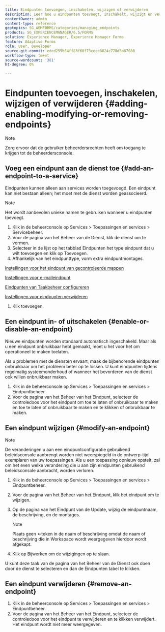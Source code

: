 ```yaml
---
title: Eindpunten toevoegen, inschakelen, wijzigen of verwijderen
description: Leer hoe u eindpunten toevoegt, inschakelt, wijzigt en verwijdert.
contentOwner: admin
content-type: reference
geptopics: SG_AEMFORMS/categories/managing_endpoints
products: SG_EXPERIENCEMANAGER/6.5/FORMS
solution: Experience Manager, Experience Manager Forms
feature: Adaptive Forms
role: User, Developer
source-git-commit: eded255b54ff83f60f73cece8824c778d3a87680
workflow-type: tm+mt
source-wordcount: '381'
ht-degree: 0%

---
```


# Eindpunten toevoegen, inschakelen, wijzigen of verwijderen {#adding-enabling-modifying-or-removing-endpoints}

>[!NOTE]
> 
> Zorg ervoor dat de gebruiker beheerdersrechten heeft om toegang te krijgen tot de beheerdersconsole.

## Voeg een eindpunt aan de dienst toe {#add-an-endpoint-to-a-service}

Eindpunten kunnen alleen aan services worden toegevoegd. Een eindpunt kan niet bestaan alleen; het moet met de dienst worden geassocieerd.

>[!NOTE]
>
>Het wordt aanbevolen unieke namen te gebruiken wanneer u eindpunten toevoegt.

1. Klik in de beheerconsole op Services > Toepassingen en services > Servicebeheer.
1. Voor de pagina van het Beheer van de Dienst, klik de dienst om te vormen.
1. Selecteer in de lijst op het tabblad Eindpunten het type eindpunt dat u wilt toevoegen en klik op Toevoegen.
1. Afhankelijk van het eindpunttype, vorm extra eindpuntmontages.

[Instellingen voor het eindpunt van gecontroleerde mappen](/help/forms/using/admin-help/configuring-watched-folder-endpoints.md#watched-folder-endpoint-settings)

[Instellingen voor e-maileindpunt](/help/forms/using/admin-help/configuring-email-endpoints.md#email-endpoint-settings)

[Eindpunten van Taakbeheer configureren](/help/forms/using/admin-help/configuring-task-manager-endpoints.md#configuring-task-manager-endpoints)

[Instellingen voor eindpunten verwijderen](/help/forms/using/admin-help/configuring-remoting-endpoints.md#remoting-endpoint-settings)

1. Klik toevoegen.

## Een eindpunt in- of uitschakelen {#enable-or-disable-an-endpoint}

Nieuwe eindpunten worden standaard automatisch ingeschakeld. Maar als u een eindpunt onbruikbaar hebt gemaakt, moet u het voor het om operationeel te maken toelaten.

Als u problemen met de diensten ervaart, maak de bijbehorende eindpunten onbruikbaar om het probleem beter op te lossen. U kunt eindpunten tijdens regelmatig systeemonderhoud of wanneer het bevorderen van de dienst ook willen onbruikbaar maken.

1. Klik in de beheerconsole op Services > Toepassingen en services > Eindpuntbeheer.
1. Voor de pagina van het Beheer van het Eindpunt, selecteer de controledoos voor het eindpunt om toe te laten of onbruikbaar te maken en toe te laten of onbruikbaar te maken en te klikken of onbruikbaar te maken.

## Een eindpunt wijzigen {#modify-an-endpoint}

>[!NOTE]
>
>De veranderingen u aan een eindpuntconfiguratie gebruikend beleidsconsole aanbrengt worden niet weerspiegeld in de ontwerp-tijd exemplaren van uw toepassingen. Als u een toepassing opnieuw opstelt, zal om het even welke verandering die u aan zijn eindpunten gebruikend beleidsconsole aanbracht, worden verloren.

1. Klik in de beheerconsole op Services > Toepassingen en services > Eindpuntbeheer.
1. Voor de pagina van het Beheer van het Eindpunt, klik het eindpunt om te wijzigen.
1. Op de pagina van het Eindpunt van de Update, wijzig de eindpuntnaam, de beschrijving, en de montages.

   >[!NOTE]
   >
   >Plaats geen &lt;-teken in de naam of beschrijving omdat de naam of beschrijving die in Workspace wordt weergegeven hierdoor wordt afgekapt.

1. Klik op Bijwerken om de wijzigingen op te slaan.

U kunt deze taak van de pagina van het Beheer van de Dienst ook doen door de dienst te selecteren en dan de Eindpunten tabel te klikken.

## Een eindpunt verwijderen {#remove-an-endpoint}

1. Klik in de beheerconsole op Services > Toepassingen en services > Eindpuntbeheer.
1. Voor de pagina van het Beheer van het Eindpunt, selecteer de controledoos voor het eindpunt te verwijderen en te klikken verwijdert. Het eindpunt wordt niet meer weergegeven.
